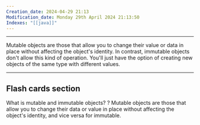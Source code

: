 ```yaml
---
Creation_date: 2024-04-29 21:13
Modification_date: Monday 29th April 2024 21:13:50
Indexes: "[[java]]"
---
```



----

Mutable objects are those that allow you to change their value or data in place without affecting the object's identity.
In contrast, immutable objects don't allow this kind of operation. You'll just have the option of creating new objects of the same type with different values.




---
## Flash cards section

What is mutable and immutable objects?
?
Mutable objects are those that allow you to change their data or value in place without affecting the object's identity, and vice versa for immutable.
<!--SR:!2024-05-03,1,230-->
